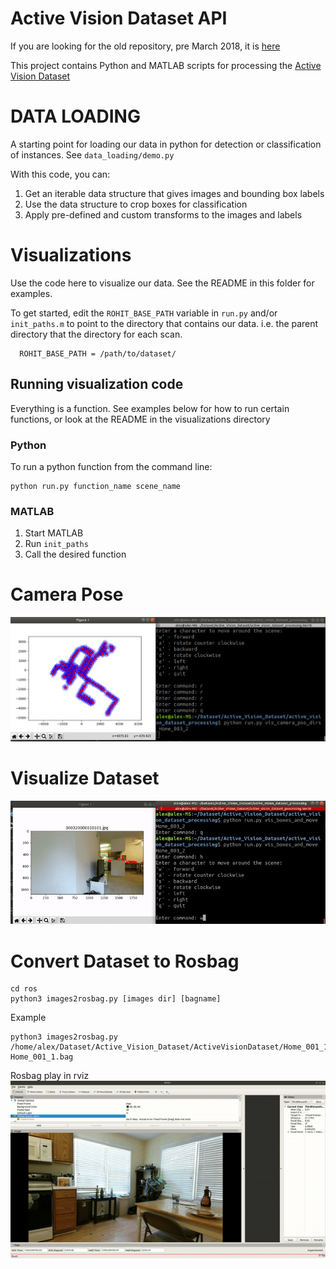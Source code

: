 # Active Vision Dataset API

If you are looking for the old repository, pre March 2018, it is [here](https://github.com/pammirato/active_vision_dataset_processing)

This project contains Python and MATLAB scripts for processing the
 [Active Vision Dataset](http://cs.unc.edu/~ammirato/active_vision_dataset_website/index.html)


# DATA LOADING
A starting point for loading our data in python for detection
or classification of instances. See `data_loading/demo.py`

With this code, you can:

1. Get an iterable data structure that gives images and bounding box labels
2. Use the data structure to crop boxes for classification
3. Apply pre-defined and custom transforms to the images and labels 


# Visualizations
Use the code here to visualize our data. See the README in this folder for examples.

To get started, edit the `ROHIT_BASE_PATH` variable in `run.py` and/or `init_paths.m`
to point to the directory that contains our data. i.e. the parent directory 
that the directory for each scan.

```
  ROHIT_BASE_PATH = /path/to/dataset/
```

## Running visualization code
Everything is a function. See examples below
for how to run certain functions, or look at the README
in the visualizations directory 
### Python
To run a python function from the command line:
  ```
  python run.py function_name scene_name
  ```

### MATLAB
1. Start MATLAB
2. Run `init_paths`
3. Call the desired function

# Camera Pose
![camera_pose](figures/camera_pose.png)  
  
# Visualize Dataset
![vis_dataset](figures/vis_dataset.gif)  
  
# Convert Dataset to Rosbag
```
cd ros
python3 images2rosbag.py [images dir] [bagname]
```  
Example
```
python3 images2rosbag.py /home/alex/Dataset/Active_Vision_Dataset/ActiveVisionDataset/Home_001_1/jpg_rgb Home_001_1.bag
```  
Rosbag play in rviz  
![rviz](figures/avd_rosbag.gif)  

